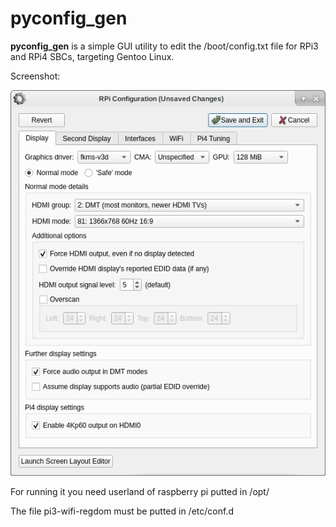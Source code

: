 # pyconfig_gen

**pyconfig_gen** is a simple GUI utility to edit the /boot/config.txt file
for RPi3 and RPi4 SBCs, targeting Gentoo Linux.

Screenshot:

<img src="https://raw.githubusercontent.com/sakaki-/resources/master/raspberrypi/pi4/pyconfig_gen-screenshot4.png" alt="pyconfig_gen application in use (screenshot)"/>

For running it you need userland of raspberry pi putted in /opt/

The file pi3-wifi-regdom must be putted in /etc/conf.d
